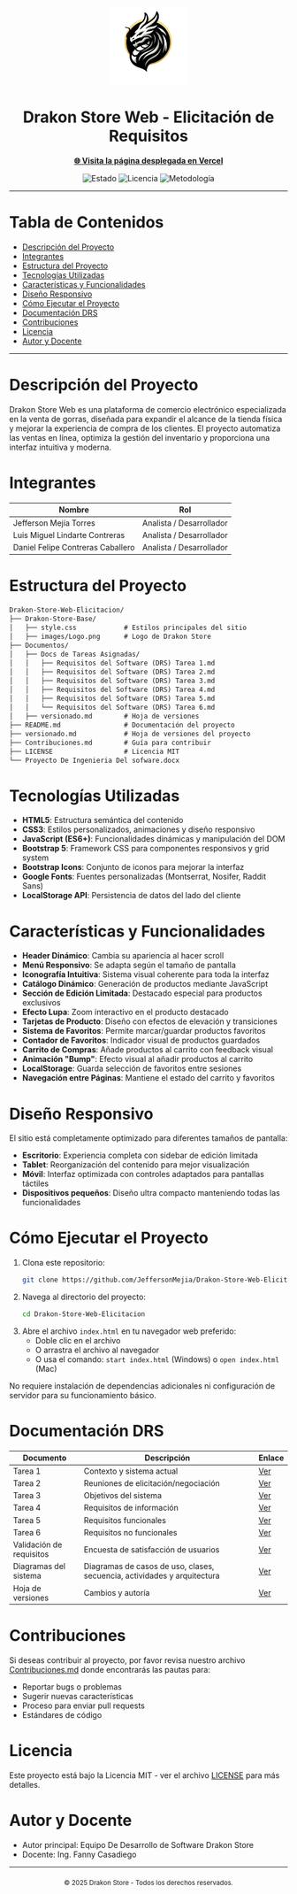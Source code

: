 <!-- Encabezado visual mejorado y centrado -->
<p align="center">
  <img src="Drakon-Store-Base/images/Logo.png" alt="Logo Drakon Store" width="140">
</p>

<h1 align="center">Drakon Store Web - Elicitación de Requisitos</h1>

<p align="center">
  <a href="https://drakon-store-web.vercel.app/" target="_blank"><strong>🌐 Visita la página desplegada en Vercel</strong></a>
</p>

<p align="center">
  <img src="https://img.shields.io/badge/Estado-En%20Desarrollo-yellow" alt="Estado">
  <img src="https://img.shields.io/badge/Licencia-MIT-blue" alt="Licencia">
  <img src="https://img.shields.io/badge/Metodolog%C3%ADa-Dur%C3%A1n%20%26%20Bern%C3%A1rdez%202002-orange" alt="Metodología">
</p>

---

# Tabla de Contenidos
- [Descripción del Proyecto](#descripción-del-proyecto)
- [Integrantes](#integrantes)
- [Estructura del Proyecto](#estructura-del-proyecto)
- [Tecnologías Utilizadas](#tecnologías-utilizadas)
- [Características y Funcionalidades](#características-y-funcionalidades)
- [Diseño Responsivo](#diseño-responsivo)
- [Cómo Ejecutar el Proyecto](#cómo-ejecutar-el-proyecto)
- [Documentación DRS](#documentación-drs)
- [Contribuciones](#contribuciones)
- [Licencia](#licencia)
- [Autor y Docente](#autor-y-docente)

---

# Descripción del Proyecto
Drakon Store Web es una plataforma de comercio electrónico especializada en la venta de gorras, diseñada para expandir el alcance de la tienda física y mejorar la experiencia de compra de los clientes. El proyecto automatiza las ventas en línea, optimiza la gestión del inventario y proporciona una interfaz intuitiva y moderna.

# Integrantes
| Nombre                                 | Rol                  |
|----------------------------------------|----------------------|
| Jefferson Mejía Torres                 | Analista / Desarrollador |
| Luis Miguel Lindarte Contreras         | Analista / Desarrollador |
| Daniel Felipe Contreras Caballero      | Analista / Desarrollador |

# Estructura del Proyecto
```text
Drakon-Store-Web-Elicitacion/
├── Drakon-Store-Base/
│   ├── style.css            # Estilos principales del sitio
│   ├── images/Logo.png      # Logo de Drakon Store
├── Documentos/
│   ├── Docs de Tareas Asignadas/
│   │   ├── Requisitos del Software (DRS) Tarea 1.md
│   │   ├── Requisitos del Software (DRS) Tarea 2.md
│   │   ├── Requisitos del Software (DRS) Tarea 3.md
│   │   ├── Requisitos del Software (DRS) Tarea 4.md
│   │   ├── Requisitos del Software (DRS) Tarea 5.md
│   │   └── Requisitos del Software (DRS) Tarea 6.md
│   ├── versionado.md        # Hoja de versiones
├── README.md                # Documentación del proyecto
├── versionado.md            # Hoja de versiones del proyecto
├── Contribuciones.md        # Guía para contribuir
├── LICENSE                  # Licencia MIT
└── Proyecto De Ingenieria Del sofware.docx
```

# Tecnologías Utilizadas
- **HTML5**: Estructura semántica del contenido
- **CSS3**: Estilos personalizados, animaciones y diseño responsivo
- **JavaScript (ES6+)**: Funcionalidades dinámicas y manipulación del DOM
- **Bootstrap 5**: Framework CSS para componentes responsivos y grid system
- **Bootstrap Icons**: Conjunto de iconos para mejorar la interfaz
- **Google Fonts**: Fuentes personalizadas (Montserrat, Nosifer, Raddit Sans)
- **LocalStorage API**: Persistencia de datos del lado del cliente

# Características y Funcionalidades
- **Header Dinámico**: Cambia su apariencia al hacer scroll
- **Menú Responsivo**: Se adapta según el tamaño de pantalla
- **Iconografía Intuitiva**: Sistema visual coherente para toda la interfaz
- **Catálogo Dinámico**: Generación de productos mediante JavaScript
- **Sección de Edición Limitada**: Destacado especial para productos exclusivos
- **Efecto Lupa**: Zoom interactivo en el producto destacado
- **Tarjetas de Producto**: Diseño con efectos de elevación y transiciones
- **Sistema de Favoritos**: Permite marcar/guardar productos favoritos
- **Contador de Favoritos**: Indicador visual de productos guardados
- **Carrito de Compras**: Añade productos al carrito con feedback visual
- **Animación "Bump"**: Efecto visual al añadir productos al carrito
- **LocalStorage**: Guarda selección de favoritos entre sesiones
- **Navegación entre Páginas**: Mantiene el estado del carrito y favoritos

# Diseño Responsivo
El sitio está completamente optimizado para diferentes tamaños de pantalla:
- **Escritorio**: Experiencia completa con sidebar de edición limitada
- **Tablet**: Reorganización del contenido para mejor visualización
- **Móvil**: Interfaz optimizada con controles adaptados para pantallas táctiles
- **Dispositivos pequeños**: Diseño ultra compacto manteniendo todas las funcionalidades

# Cómo Ejecutar el Proyecto
1. Clona este repositorio:
   ```bash
   git clone https://github.com/JeffersonMejia/Drakon-Store-Web-Elicitacion.git
   ```
2. Navega al directorio del proyecto:
   ```bash
   cd Drakon-Store-Web-Elicitacion
   ```
3. Abre el archivo `index.html` en tu navegador web preferido:
   - Doble clic en el archivo
   - O arrastra el archivo al navegador
   - O usa el comando: `start index.html` (Windows) o `open index.html` (Mac)

No requiere instalación de dependencias adicionales ni configuración de servidor para su funcionamiento básico.

# Documentación DRS
| Documento | Descripción | Enlace |
|-----------|-------------|--------|
| Tarea 1   | Contexto y sistema actual | [Ver](Documentos/Docs%20de%20Tareas%20Asignadas/Requisitos%20del%20Software%20(DRS)%20Tarea%201.md) |
| Tarea 2   | Reuniones de elicitación/negociación | [Ver](Documentos/Docs%20de%20Tareas%20Asignadas/Requisitos%20del%20Software%20(DRS)%20Tarea%202.md) |
| Tarea 3   | Objetivos del sistema | [Ver](Documentos/Docs%20de%20Tareas%20Asignadas/Requisitos%20del%20Software%20(DRS)%20Tarea%203.md) |
| Tarea 4   | Requisitos de información | [Ver](Documentos/Docs%20de%20Tareas%20Asignadas/Requisitos%20del%20Software%20(DRS)%20Tarea%204.md) |
| Tarea 5   | Requisitos funcionales | [Ver](Documentos/Docs%20de%20Tareas%20Asignadas/Requisitos%20del%20Software%20(DRS)%20Tarea%205.md) |
| Tarea 6   | Requisitos no funcionales | [Ver](Documentos/Docs%20de%20Tareas%20Asignadas/Requisitos%20del%20Software%20(DRS)%20Tarea%206.md) |
| Validación de requisitos | Encuesta de satisfacción de usuarios | [Ver](Documentos/Docs%20de%20Tareas%20Asignadas/Validaci%C3%B3n%20de%20Requisitos%20-%20Encuesta%20de%20Satisfacci%C3%B3n.md) |
| Diagramas del sistema | Diagramas de casos de uso, clases, secuencia, actividades y arquitectura | [Ver](Documentos/Docs%20de%20Tareas%20Asignadas/Diagramas%20del%20Sistema.md) |
| Hoja de versiones | Cambios y autoría | [Ver](versionado.md) |

# Contribuciones
Si deseas contribuir al proyecto, por favor revisa nuestro archivo [Contribuciones.md](Contribuciones.md) donde encontrarás las pautas para:
- Reportar bugs o problemas
- Sugerir nuevas características
- Proceso para enviar pull requests
- Estándares de código

# Licencia
Este proyecto está bajo la Licencia MIT - ver el archivo [LICENSE](LICENSE) para más detalles.

# Autor y Docente
- Autor principal: Equipo De Desarrollo de Software Drakon Store
- Docente: Ing. Fanny Casadiego

---

<p align="center"><sub>&copy; 2025 Drakon Store - Todos los derechos reservados.</sub></p>

